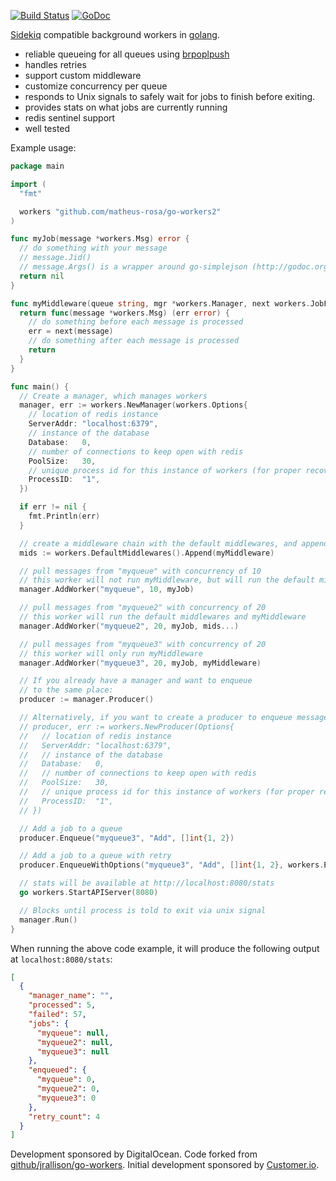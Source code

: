 [![Build Status](https://travis-ci.org/digitalocean/go-workers2.png)](https://travis-ci.org/digitalocean/go-workers2)
[![GoDoc](https://godoc.org/github.com/digitalocean/go-workers2?status.png)](https://godoc.org/github.com/digitalocean/go-workers2)

[Sidekiq](http://sidekiq.org/) compatible
background workers in [golang](http://golang.org/).

- reliable queueing for all queues using [brpoplpush](http://redis.io/commands/brpoplpush)
- handles retries
- support custom middleware
- customize concurrency per queue
- responds to Unix signals to safely wait for jobs to finish before exiting.
- provides stats on what jobs are currently running
- redis sentinel support
- well tested

Example usage:

```go
package main

import (
  "fmt"

  workers "github.com/matheus-rosa/go-workers2"
)

func myJob(message *workers.Msg) error {
  // do something with your message
  // message.Jid()
  // message.Args() is a wrapper around go-simplejson (http://godoc.org/github.com/bitly/go-simplejson)
  return nil
}

func myMiddleware(queue string, mgr *workers.Manager, next workers.JobFunc) workers.JobFunc {
  return func(message *workers.Msg) (err error) {
    // do something before each message is processed
    err = next(message)
    // do something after each message is processed
    return
  }
}

func main() {
  // Create a manager, which manages workers
  manager, err := workers.NewManager(workers.Options{
    // location of redis instance
    ServerAddr: "localhost:6379",
    // instance of the database
    Database:   0,
    // number of connections to keep open with redis
    PoolSize:   30,
    // unique process id for this instance of workers (for proper recovery of inprogress jobs on crash)
    ProcessID:  "1",
  })

  if err != nil {
    fmt.Println(err)
  }

  // create a middleware chain with the default middlewares, and append myMiddleware
  mids := workers.DefaultMiddlewares().Append(myMiddleware)

  // pull messages from "myqueue" with concurrency of 10
  // this worker will not run myMiddleware, but will run the default middlewares
  manager.AddWorker("myqueue", 10, myJob)

  // pull messages from "myqueue2" with concurrency of 20
  // this worker will run the default middlewares and myMiddleware
  manager.AddWorker("myqueue2", 20, myJob, mids...)

  // pull messages from "myqueue3" with concurrency of 20
  // this worker will only run myMiddleware
  manager.AddWorker("myqueue3", 20, myJob, myMiddleware)

  // If you already have a manager and want to enqueue
  // to the same place:
  producer := manager.Producer()

  // Alternatively, if you want to create a producer to enqueue messages
  // producer, err := workers.NewProducer(Options{
  //   // location of redis instance
  //   ServerAddr: "localhost:6379",
  //   // instance of the database
  //   Database:   0,
  //   // number of connections to keep open with redis
  //   PoolSize:   30,
  //   // unique process id for this instance of workers (for proper recovery of inprogress jobs on crash)
  //   ProcessID:  "1",
  // })

  // Add a job to a queue
  producer.Enqueue("myqueue3", "Add", []int{1, 2})

  // Add a job to a queue with retry
  producer.EnqueueWithOptions("myqueue3", "Add", []int{1, 2}, workers.EnqueueOptions{Retry: true})

  // stats will be available at http://localhost:8080/stats
  go workers.StartAPIServer(8080)

  // Blocks until process is told to exit via unix signal
  manager.Run()
}
```

When running the above code example, it will produce the following output at `localhost:8080/stats`:

```json
[
  {
    "manager_name": "",
    "processed": 5,
    "failed": 57,
    "jobs": {
      "myqueue": null,
      "myqueue2": null,
      "myqueue3": null
    },
    "enqueued": {
      "myqueue": 0,
      "myqueue2": 0,
      "myqueue3": 0
    },
    "retry_count": 4
  }
]
```

Development sponsored by DigitalOcean. Code forked from [github/jrallison/go-workers](https://github.com/jrallison/go-workers). Initial development sponsored by [Customer.io](http://customer.io).
